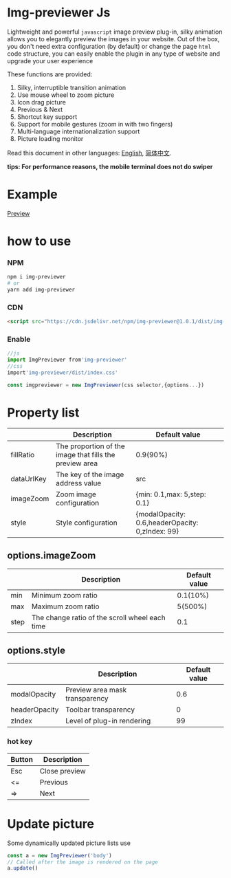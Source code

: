 # Img-previewer Js

Lightweight and powerful `javascript` image preview plug-in, silky animation allows you to elegantly preview the images in your website. Out of the box, you don't need extra configuration (by default) or change the page `html` code structure, you can easily enable the plugin in any type of website and upgrade your user experience

These functions are provided:

1. Silky, interruptible transition animation
2. Use mouse wheel to zoom picture
3. Icon drag picture
4. Previous & Next
5. Shortcut key support
6. Support for mobile gestures (zoom in with two fingers)
7. Multi-language internationalization support
8. Picture loading monitor

Read this document in other languages: [English](./README.md), [简体中文](./README.zh_ch.md).

**tips: For performance reasons, the mobile terminal does not do swiper**

# Example

[Preview](https://yue1123.github.io/img-previewer/demo/index.es.html)

# how to use

### NPM

```bash
npm i img-previewer
# or
yarn add img-previewer
```

### CDN

```html
<script src="https://cdn.jsdelivr.net/npm/img-previewer@1.0.1/dist/img-previewer.min.js"></script>
```

### Enable

```js
//js
import ImgPreviewer from'img-previewer'
//css
import'img-previewer/dist/index.css'

const imgpreviewer = new ImgPreviewer(css selector,{options...})
```

# Property list

|            | Description                                             | Default value                                   |
| ---------- | ------------------------------------------------------- | ----------------------------------------------- |
| fillRatio  | The proportion of the image that fills the preview area | 0.9(90%)                                        |
| dataUrlKey | The key of the image address value                      | src                                             |
| imageZoom  | Zoom image configuration                                | {min: 0.1,max: 5,step: 0.1}                     |
| style      | Style configuration                                     | {modalOpacity: 0.6,headerOpacity: 0,zIndex: 99} |

## options.imageZoom

|      | Description                                    | Default value |
| ---- | ---------------------------------------------- | ------------- |
| min  | Minimum zoom ratio                             | 0.1(10%)      |
| max  | Maximum zoom ratio                             | 5(500%)       |
| step | The change ratio of the scroll wheel each time | 0.1           |

## options.style

|               | Description                    | Default value |
| ------------- | ------------------------------ | ------------- |
| modalOpacity  | Preview area mask transparency | 0.6           |
| headerOpacity | Toolbar transparency           | 0             |
| zIndex        | Level of plug-in rendering     | 99            |

### hot key

| Button | Description   |
| ------ | ------------- |
| Esc    | Close preview |
| <=     | Previous      |
| =>     | Next          |

# Update picture

Some dynamically updated picture lists use

```js
const a = new ImgPreviewer('body')
// Called after the image is rendered on the page
a.update()
```
